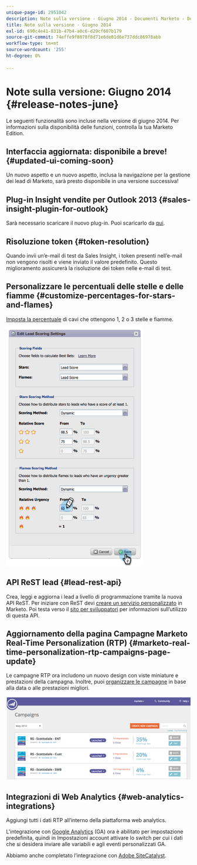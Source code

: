```yaml
---
unique-page-id: 2951042
description: Note sulla versione - Giugno 2014 - Documenti Marketo - Documentazione del prodotto
title: Note sulla versione - Giugno 2014
exl-id: 690c4e41-831b-47b4-a0c6-d29cf607b179
source-git-commit: 74effe9f8078f8d71e6de01d6e737ddc86978abb
workflow-type: tm+mt
source-wordcount: '255'
ht-degree: 0%

---
```


# Note sulla versione: Giugno 2014 {#release-notes-june}

Le seguenti funzionalità sono incluse nella versione di giugno 2014. Per informazioni sulla disponibilità delle funzioni, controlla la tua Marketo Edition.

## Interfaccia aggiornata: disponibile a breve! {#updated-ui-coming-soon}

Un nuovo aspetto e un nuovo aspetto, inclusa la navigazione per la gestione dei lead di Marketo, sarà presto disponibile in una versione successiva!

## Plug-in Insight vendite per Outlook 2013 {#sales-insight-plugin-for-outlook}

Sarà necessario scaricare il nuovo plug-in. Puoi scaricarlo da [qui](/help/marketo/product-docs/marketo-sales-insight/msi-outlook-plugin/install-the-marketo-email-add-in-for-outlook-with-a-registration-code.md).

## Risoluzione token {#token-resolution}

Quando invii un’e-mail di test da Sales Insight, i token presenti nell’e-mail non vengono risolti e viene inviato il valore predefinito. Questo miglioramento assicurerà la risoluzione dei token nelle e-mail di test.

## Personalizzare le percentuali delle stelle e delle fiamme {#customize-percentages-for-stars-and-flames}

[Imposta la percentuale](/help/marketo/product-docs/marketo-sales-insight/msi-for-salesforce/features/stars-and-flames/customize-stars-and-flames.md) di cavi che ottengono 1, 2 o 3 stelle e fiamme.

![](assets/image2014-9-22-13-3a50-3a31.png)

## API ReST lead {#lead-rest-api}

Crea, leggi e aggiorna i lead a livello di programmazione tramite la nuova API ReST. Per iniziare con ReST devi [creare un servizio personalizzato](/help/marketo/product-docs/administration/additional-integrations/create-a-custom-service-for-use-with-rest-api.md) in Marketo. Poi testa verso il [sito per sviluppatori](https://developers.marketo.com/documentation/rest/) per informazioni sull’utilizzo di questa API.

## Aggiornamento della pagina Campagne Marketo Real-Time Personalization (RTP) {#marketo-real-time-personalization-rtp-campaigns-page-update}

Le campagne RTP ora includono un nuovo design con viste miniature e prestazioni della campagna. Inoltre, puoi [organizzare le campagne](/help/marketo/product-docs/web-personalization/working-with-web-campaigns/sort-web-campaigns-by-latest-or-top-performing.md) in base alla data o alle prestazioni migliori.

![](assets/image2014-9-22-13-3a50-3a57.png)

## Integrazioni di Web Analytics {#web-analytics-integrations}

Aggiungi tutti i dati RTP all’interno della piattaforma web analytics.

L&#39;integrazione con [Google Analytics](/help/marketo/product-docs/web-personalization/reporting-for-web-personalization/web-analytics-integrations/integrate-rtp-with-google-analytics.md) (GA) ora è abilitato per impostazione predefinita, quindi in Impostazioni account attivare lo switch per cui i dati che si desidera inviare alle variabili e agli eventi personalizzati GA.

Abbiamo anche completato l’integrazione con [Adobe SiteCatalyst](/help/marketo/product-docs/web-personalization/reporting-for-web-personalization/web-analytics-integrations/integrate-with-adobe-analytics.md).
